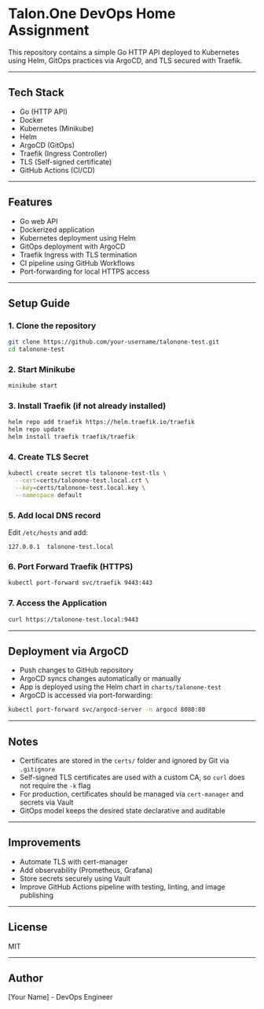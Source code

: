# Talon.One DevOps Home Assignment

This repository contains a simple Go HTTP API deployed to Kubernetes using Helm, GitOps practices via ArgoCD, and TLS secured with Traefik.

---

## Tech Stack

* Go (HTTP API)
* Docker
* Kubernetes (Minikube)
* Helm
* ArgoCD (GitOps)
* Traefik (Ingress Controller)
* TLS (Self-signed certificate)
* GitHub Actions (CI/CD)

---

## Features

* Go web API
* Dockerized application
* Kubernetes deployment using Helm
* GitOps deployment with ArgoCD
* Traefik Ingress with TLS termination
* CI pipeline using GitHub Workflows
* Port-forwarding for local HTTPS access

---

## Setup Guide

### 1. Clone the repository

```bash
git clone https://github.com/your-username/talonone-test.git
cd talonone-test
```

### 2. Start Minikube

```bash
minikube start
```

### 3. Install Traefik (if not already installed)

```bash
helm repo add traefik https://helm.traefik.io/traefik
helm repo update
helm install traefik traefik/traefik
```

### 4. Create TLS Secret

```bash
kubectl create secret tls talonone-test-tls \
  --cert=certs/talonone-test.local.crt \
  --key=certs/talonone-test.local.key \
  --namespace default
```

### 5. Add local DNS record

Edit `/etc/hosts` and add:

```
127.0.0.1  talonone-test.local
```

### 6. Port Forward Traefik (HTTPS)

```bash
kubectl port-forward svc/traefik 9443:443
```

### 7. Access the Application

```bash
curl https://talonone-test.local:9443
```

---

## Deployment via ArgoCD

* Push changes to GitHub repository
* ArgoCD syncs changes automatically or manually
* App is deployed using the Helm chart in `charts/talonone-test`
* ArgoCD is accessed via port-forwarding:

```bash
kubectl port-forward svc/argocd-server -n argocd 8080:80
```

---

## Notes

* Certificates are stored in the `certs/` folder and ignored by Git via `.gitignore`
* Self-signed TLS certificates are used with a custom CA, so `curl` does not require the `-k` flag
* For production, certificates should be managed via `cert-manager` and secrets via Vault
* GitOps model keeps the desired state declarative and auditable

---

## Improvements

* Automate TLS with cert-manager
* Add observability (Prometheus, Grafana)
* Store secrets securely using Vault
* Improve GitHub Actions pipeline with testing, linting, and image publishing

---

## License

MIT

---

## Author

\[Your Name] - DevOps Engineer
